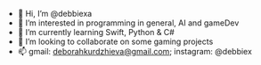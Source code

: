 - 👋 Hi, I’m @debbiexa
- 👀 I’m interested in programming in general, AI and gameDev
- 🌱 I’m currently learning Swift, Python & C#
- 💞️ I’m looking to collaborate on some gaming projects
- 📫 gmail: deborahkurdzhieva@gmail.com; instagram: @debbiex

<!---
debbiexa/debbiexa is a ✨ special ✨ repository because its `README.md` (this file) appears on your GitHub profile.
You can click the Preview link to take a look at your changes.
--->
